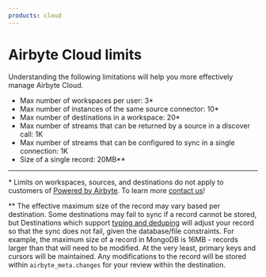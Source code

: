 ```yaml
---
products: cloud
---
```


# Airbyte Cloud limits

Understanding the following limitations will help you more effectively manage Airbyte Cloud.

- Max number of workspaces per user: 3\*
- Max number of instances of the same source connector: 10\*
- Max number of destinations in a workspace: 20\*
- Max number of streams that can be returned by a source in a discover call: 1K
- Max number of streams that can be configured to sync in a single connection: 1K
- Size of a single record: 20MB\*\*

---

\* Limits on workspaces, sources, and destinations do not apply to customers of
[Powered by Airbyte](https://airbyte.com/solutions/powered-by-airbyte). To learn more
[contact us](https://airbyte.com/talk-to-sales)!

\*\* The effective maximum size of the record may vary based per destination. Some destinations may
fail to sync if a record cannot be stored, but Destinations which support
[typing and deduping](/using-airbyte/core-concepts/typing-deduping) will adjust your record so that
the sync does not fail, given the database/file constraints. For example, the maximum size of a
record in MongoDB is 16MB - records larger than that will need to be modified. At the very least,
primary keys and cursors will be maintained. Any modifications to the record will be stored within
`airbyte_meta.changes` for your review within the destination.
